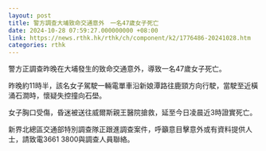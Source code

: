 ```yaml
---
layout: post
title: 警方調查大埔致命交通意外　一名47歲女子死亡
date: 2024-10-28 07:59:27.000000000 +08:00
link: https://news.rthk.hk/rthk/ch/component/k2/1776486-20241028.htm
categories: rthk
---
```


警方正調查昨晚在大埔發生的致命交通意外，導致一名47歲女子死亡。

昨晚約11時半，該名女子駕駛一輛電單車沿新娘潭路往鹿頸方向行駛，當駛至近橫涌石澗時，懷疑失控撞向石壆。

女子胸口受傷，昏迷被送往威爾斯親王醫院搶救，延至今日凌晨近3時證實死亡。

新界北總區交通部特別調查隊正跟進調查案件，呼籲意目擊意外或有資料提供人士，請致電3661 3800與調查人員聯絡。

